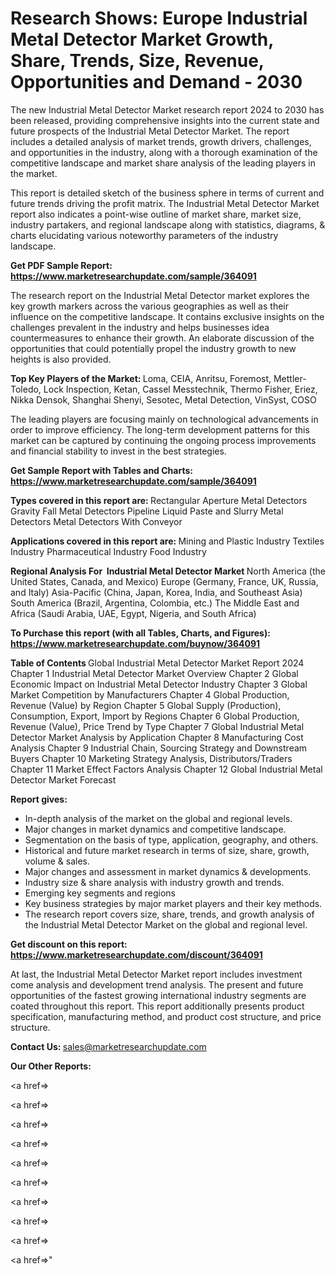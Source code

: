 # Research Shows: Europe Industrial Metal Detector Market Growth, Share, Trends, Size, Revenue, Opportunities and Demand - 2030

The new Industrial Metal Detector Market research report 2024 to 2030 has been released, providing comprehensive insights into the current state and future prospects of the Industrial Metal Detector Market. The report includes a detailed analysis of market trends, growth drivers, challenges, and opportunities in the industry, along with a thorough examination of the competitive landscape and market share analysis of the leading players in the market.

This report is detailed sketch of the business sphere in terms of current and future trends driving the profit matrix. The Industrial Metal Detector Market report also indicates a point-wise outline of market share, market size, industry partakers, and regional landscape along with statistics, diagrams, &amp; charts elucidating various noteworthy parameters of the industry landscape.

<strong><b>Get PDF Sample Report: <a href=https://www.marketresearchupdate.com/sample/364091>https://www.marketresearchupdate.com/sample/364091</a></b></strong>

The research report on the Industrial Metal Detector market explores the key growth markers across the various geographies as well as their influence on the competitive landscape. It contains exclusive insights on the challenges prevalent in the industry and helps businesses idea countermeasures to enhance their growth. An elaborate discussion of the opportunities that could potentially propel the industry growth to new heights is also provided.

<strong><b>Top Key Players of the Market:
</b></strong>Loma, CEIA, Anritsu, Foremost, Mettler-Toledo, Lock Inspection, Ketan, Cassel Messtechnik, Thermo Fisher, Eriez, Nikka Densok, Shanghai Shenyi, Sesotec, Metal Detection, VinSyst, COSO<strong><b>
</b></strong>

The leading players are focusing mainly on technological advancements in order to improve efficiency. The long-term development patterns for this market can be captured by continuing the ongoing process improvements and financial stability to invest in the best strategies.

<strong><b>Get Sample Report with Tables and Charts: <a href=https://www.marketresearchupdate.com/sample/364091>https://www.marketresearchupdate.com/sample/364091</a></b></strong>

<strong><b>Types covered in this report are:
</b></strong>Rectangular Aperture Metal Detectors
Gravity Fall Metal Detectors
Pipeline Liquid
Paste and Slurry Metal Detectors
Metal Detectors With Conveyor<strong><b>
</b></strong>

<strong><b>Applications covered in this report are:
</b></strong>Mining and Plastic Industry
Textiles Industry
Pharmaceutical Industry
Food Industry<strong><b>
</b></strong>

<strong><b>Regional Analysis For  Industrial Metal Detector Market</b></strong><strong><b>
</b></strong>North America (the United States, Canada, and Mexico)
Europe (Germany, France, UK, Russia, and Italy)
Asia-Pacific (China, Japan, Korea, India, and Southeast Asia)
South America (Brazil, Argentina, Colombia, etc.)
The Middle East and Africa (Saudi Arabia, UAE, Egypt, Nigeria, and South Africa)

<strong><b>To Purchase this report (with all Tables, Charts, and Figures): <a href=https://www.marketresearchupdate.com/buynow/364091>https://www.marketresearchupdate.com/buynow/364091</a></b></strong>

<strong><b>Table of Contents</b></strong><strong><b>
</b></strong>Global Industrial Metal Detector Market Report 2024
Chapter 1 Industrial Metal Detector Market Overview
Chapter 2 Global Economic Impact on Industrial Metal Detector Industry
Chapter 3 Global Market Competition by Manufacturers
Chapter 4 Global Production, Revenue (Value) by Region
Chapter 5 Global Supply (Production), Consumption, Export, Import by Regions
Chapter 6 Global Production, Revenue (Value), Price Trend by Type
Chapter 7 Global Industrial Metal Detector Market Analysis by Application
Chapter 8 Manufacturing Cost Analysis
Chapter 9 Industrial Chain, Sourcing Strategy and Downstream Buyers
Chapter 10 Marketing Strategy Analysis, Distributors/Traders
Chapter 11 Market Effect Factors Analysis
Chapter 12 Global Industrial Metal Detector Market Forecast

<strong><b>Report gives:</b></strong>

- In-depth analysis of the market on the global and regional levels.
- Major changes in market dynamics and competitive landscape.
- Segmentation on the basis of type, application, geography, and others.
- Historical and future market research in terms of size, share, growth, volume &amp; sales.
- Major changes and assessment in market dynamics &amp; developments.
- Industry size &amp; share analysis with industry growth and trends.
- Emerging key segments and regions
- Key business strategies by major market players and their key methods.
- The research report covers size, share, trends, and growth analysis of the Industrial Metal Detector Market on the global and regional level.

<strong><b>Get discount on this report: <a href=https://www.marketresearchupdate.com/discount/364091>https://www.marketresearchupdate.com/discount/364091</a></b></strong>

At last, the Industrial Metal Detector Market report includes investment come analysis and development trend analysis. The present and future opportunities of the fastest growing international industry segments are coated throughout this report. This report additionally presents product specification, manufacturing method, and product cost structure, and price structure.

<strong><b>Contact Us:
</b></strong>sales@marketresearchupdate.com

<strong>Our Other Reports:</strong>

<a href=></a>

<a href=></a>

<a href=></a>

<a href=></a>

<a href=></a>

<a href=></a>

<a href=></a>

<a href=></a>

<a href=></a>

<a href=></a>"
